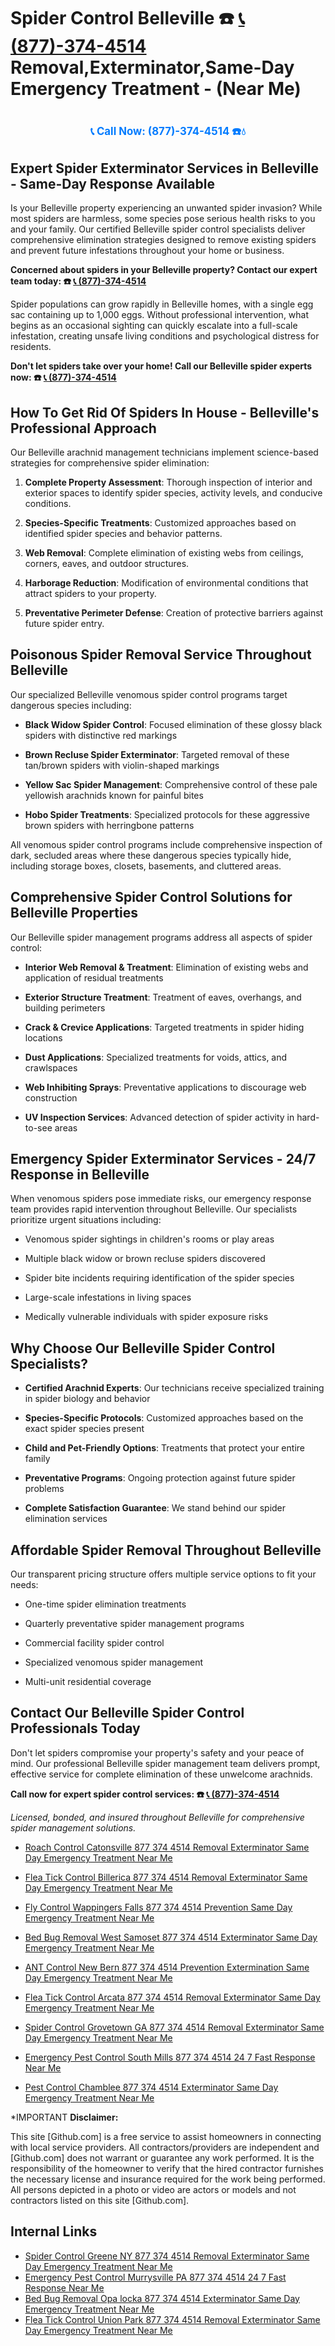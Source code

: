 # Spider Control Belleville ☎️ [📞 (877)-374-4514](https://pest-control-4514.netlify.app) Removal,Exterminator,Same-Day Emergency Treatment - (Near Me)
# 

<p align="center" style="font-size: 1.2em; font-weight: bold; margin: 20px 0;">
  <a href="https://pest-control-4514.netlify.app" target="_blank" style="color: #007BFF; text-decoration: none;">📞 Call Now: (877)-374-4514 ☎️💧</a>
</p>

## Expert Spider Exterminator Services in Belleville - Same-Day Response Available

Is your Belleville property experiencing an unwanted spider invasion? While most spiders are harmless, some species pose serious health risks to you and your family. Our certified Belleville spider control specialists deliver comprehensive elimination strategies designed to remove existing spiders and prevent future infestations throughout your home or business.

**Concerned about spiders in your Belleville property? Contact our expert team today: ☎️ [📞 (877)-374-4514](https://pest-control-4514.netlify.app)**

Spider populations can grow rapidly in Belleville homes, with a single egg sac containing up to 1,000 eggs. Without professional intervention, what begins as an occasional sighting can quickly escalate into a full-scale infestation, creating unsafe living conditions and psychological distress for residents.

**Don't let spiders take over your home! Call our Belleville spider experts now: ☎️ [📞 (877)-374-4514](https://pest-control-4514.netlify.app)**

## How To Get Rid Of Spiders In House - Belleville's Professional Approach

Our Belleville arachnid management technicians implement science-based strategies for comprehensive spider elimination:

1. **Complete Property Assessment**: Thorough inspection of interior and exterior spaces to identify spider species, activity levels, and conducive conditions.

2. **Species-Specific Treatments**: Customized approaches based on identified spider species and behavior patterns.

3. **Web Removal**: Complete elimination of existing webs from ceilings, corners, eaves, and outdoor structures.

4. **Harborage Reduction**: Modification of environmental conditions that attract spiders to your property.

5. **Preventative Perimeter Defense**: Creation of protective barriers against future spider entry.

## Poisonous Spider Removal Service Throughout Belleville

Our specialized Belleville venomous spider control programs target dangerous species including:

- **Black Widow Spider Control**: Focused elimination of these glossy black spiders with distinctive red markings

- **Brown Recluse Spider Exterminator**: Targeted removal of these tan/brown spiders with violin-shaped markings

- **Yellow Sac Spider Management**: Comprehensive control of these pale yellowish arachnids known for painful bites

- **Hobo Spider Treatments**: Specialized protocols for these aggressive brown spiders with herringbone patterns

All venomous spider control programs include comprehensive inspection of dark, secluded areas where these dangerous species typically hide, including storage boxes, closets, basements, and cluttered areas.

## Comprehensive Spider Control Solutions for Belleville Properties

Our Belleville spider management programs address all aspects of spider control:

- **Interior Web Removal & Treatment**: Elimination of existing webs and application of residual treatments

- **Exterior Structure Treatment**: Treatment of eaves, overhangs, and building perimeters

- **Crack & Crevice Applications**: Targeted treatments in spider hiding locations

- **Dust Applications**: Specialized treatments for voids, attics, and crawlspaces

- **Web Inhibiting Sprays**: Preventative applications to discourage web construction

- **UV Inspection Services**: Advanced detection of spider activity in hard-to-see areas

## Emergency Spider Exterminator Services - 24/7 Response in Belleville

When venomous spiders pose immediate risks, our emergency response team provides rapid intervention throughout Belleville. Our specialists prioritize urgent situations including:

- Venomous spider sightings in children's rooms or play areas

- Multiple black widow or brown recluse spiders discovered

- Spider bite incidents requiring identification of the spider species

- Large-scale infestations in living spaces

- Medically vulnerable individuals with spider exposure risks

## Why Choose Our Belleville Spider Control Specialists?

- **Certified Arachnid Experts**: Our technicians receive specialized training in spider biology and behavior

- **Species-Specific Protocols**: Customized approaches based on the exact spider species present

- **Child and Pet-Friendly Options**: Treatments that protect your entire family

- **Preventative Programs**: Ongoing protection against future spider problems

- **Complete Satisfaction Guarantee**: We stand behind our spider elimination services

## Affordable Spider Removal Throughout Belleville

Our transparent pricing structure offers multiple service options to fit your needs:

- One-time spider elimination treatments

- Quarterly preventative spider management programs

- Commercial facility spider control

- Specialized venomous spider management

- Multi-unit residential coverage

## Contact Our Belleville Spider Control Professionals Today

Don't let spiders compromise your property's safety and your peace of mind. Our professional Belleville spider management team delivers prompt, effective service for complete elimination of these unwelcome arachnids.

**Call now for expert spider control services: ☎️ [📞 (877)-374-4514](https://pest-control-4514.netlify.app)**

*Licensed, bonded, and insured throughout Belleville for comprehensive spider management solutions.*


- [Roach Control Catonsville 877 374 4514 Removal Exterminator Same Day Emergency Treatment Near Me](https://github.com/allyoucaneatsushiin/plumbing-texas/blob/main/Roach-Control-Catonsville-877-374-4514-Removal-Exterminator-Same-Day-Emergency-Treatment-Near-Me.md)
- [Flea Tick Control Billerica 877 374 4514 Removal Exterminator Same Day Emergency Treatment Near Me](https://github.com/allyoucaneatsushiin/plumbing-texas/blob/main/Flea-Tick-Control-Billerica-877-374-4514-Removal-Exterminator-Same-Day-Emergency-Treatment-Near-Me.md)
- [Fly Control Wappingers Falls 877 374 4514 Prevention Same Day Emergency Treatment Near Me](https://github.com/allyoucaneatsushiin/plumbing-texas/blob/main/Fly-Control-Wappingers-Falls-877-374-4514-Prevention-Same-Day-Emergency-Treatment-Near-Me.md)


- [Bed Bug Removal West Samoset 877 374 4514 Exterminator Same Day Emergency Treatment Near Me](https://github.com/allyoucaneatsushiin/plumbing-texas/blob/main/Bed-Bug-Removal-West-Samoset-877-374-4514-Exterminator-Same-Day-Emergency-Treatment-Near-Me.md)
- [ANT Control New Bern 877 374 4514 Prevention Extermination Same Day Emergency Treatment Near Me](https://github.com/allyoucaneatsushiin/plumbing-texas/blob/main/ANT-Control-New-Bern-877-374-4514-Prevention-Extermination-Same-Day-Emergency-Treatment-Near-Me.md)
- [Flea Tick Control Arcata 877 374 4514 Removal Exterminator Same Day Emergency Treatment Near Me](https://github.com/allyoucaneatsushiin/plumbing-texas/blob/main/Flea-Tick-Control-Arcata-877-374-4514-Removal-Exterminator-Same-Day-Emergency-Treatment-Near-Me.md)


- [Spider Control Grovetown GA 877 374 4514 Removal Exterminator Same Day Emergency Treatment Near Me](https://github.com/allyoucaneatsushiin/plumbing-texas/blob/main/Spider-Control-Grovetown-GA-877-374-4514-Removal-Exterminator-Same-Day-Emergency-Treatment-Near-Me.md)
- [Emergency Pest Control South Mills 877 374 4514 24 7 Fast Response Near Me](https://github.com/allyoucaneatsushiin/plumbing-texas/blob/main/Emergency-Pest-Control-South-Mills-877-374-4514-24-7-Fast-Response-Near-Me.md)
- [Pest Control Chamblee 877 374 4514 Exterminator Same Day Emergency Treatment Near Me](https://github.com/allyoucaneatsushiin/plumbing-texas/blob/main/Pest-Control-Chamblee-877-374-4514-Exterminator-Same-Day-Emergency-Treatment-Near-Me.md)


*IMPORTANT **Disclaimer:**  

This site [Github.com] is a free service to assist homeowners in connecting with local service providers. All contractors/providers are independent and [Github.com] does not warrant or guarantee any work performed. It is the responsibility of the homeowner to verify that the hired contractor furnishes the necessary license and insurance required for the work being performed. All persons depicted in a photo or video are actors or models and not contractors listed on this site [Github.com].


## Internal Links
- [Spider Control Greene NY 877 374 4514 Removal Exterminator Same Day Emergency Treatment Near Me](https://github.com/allyoucaneatsushiin/plumbing-texas/blob/main/Spider-Control-Greene-NY-877-374-4514-Removal-Exterminator-Same-Day-Emergency-Treatment-Near-Me.md)
- [Emergency Pest Control Murrysville PA 877 374 4514 24 7 Fast Response Near Me](https://github.com/allyoucaneatsushiin/plumbing-texas/blob/main/Emergency-Pest-Control-Murrysville-PA-877-374-4514-24-7-Fast-Response-Near-Me.md)
- [Bed Bug Removal Opa locka 877 374 4514 Exterminator Same Day Emergency Treatment Near Me](https://github.com/allyoucaneatsushiin/plumbing-texas/blob/main/Bed-Bug-Removal-Opa-locka-877-374-4514-Exterminator-Same-Day-Emergency-Treatment-Near-Me.md)
- [Flea Tick Control Union Park 877 374 4514 Removal Exterminator Same Day Emergency Treatment Near Me](https://github.com/allyoucaneatsushiin/plumbing-texas/blob/main/Flea-Tick-Control-Union-Park-877-374-4514-Removal-Exterminator-Same-Day-Emergency-Treatment-Near-Me.md)
